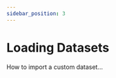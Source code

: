 ```yaml
---
sidebar_position: 3
---
```


# Loading Datasets

<!-- THE MARKDOWN (.md) FILE IS GENERATED FROM THE NOTEBOOK (.ipynb) FILE -->

How to import a custom dataset...


